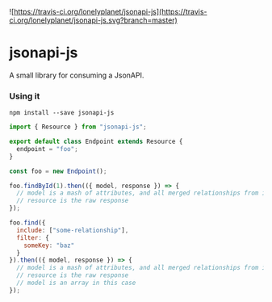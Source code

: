 ![https://travis-ci.org/lonelyplanet/jsonapi-js](https://travis-ci.org/lonelyplanet/jsonapi-js.svg?branch=master)

# jsonapi-js
A small library for consuming a JsonAPI.

### Using it
```shell
npm install --save jsonapi-js
```

```js
import { Resource } from "jsonapi-js";

export default class Endpoint extends Resource {
  endpoint = "foo";
}

const foo = new Endpoint();

foo.findById(1).then(({ model, response }) => {
  // model is a mash of attributes, and all merged relationships from includes
  // resource is the raw response
});

foo.find({
  include: ["some-relationship"],
  filter: {
    someKey: "baz"
  }
}).then(({ model, response }) => {
  // model is a mash of attributes, and all merged relationships from includes
  // resource is the raw response
  // model is an array in this case
});
```

